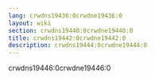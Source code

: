 ```yaml
---
lang: crwdns19436:0crwdne19436:0
layout: wiki
section: crwdns19440:0crwdne19440:0
title: crwdns19442:0crwdne19442:0
description: crwdns19444:0crwdne19444:0
---
```


crwdns19446:0crwdne19446:0
